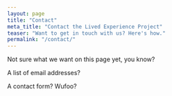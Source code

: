 ```yaml
---
layout: page
title: "Contact"
meta_title: "Contact the Lived Experience Project"
teaser: "Want to get in touch with us? Here's how."
permalink: "/contact/"
---
```

Not sure what we want on this page yet, you know?

A list of email addresses?

A contact form? Wufoo?

